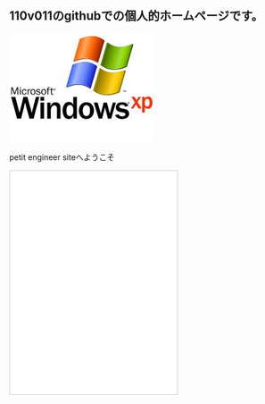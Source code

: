 <h2>110v011のgithubでの個人的ホームページです。</h2>
<p class="lead"><img src="image1.jpeg"></p>
<p>petit engineer siteへようこそ</p>
<iframe src="search.html" widht="600" height="400" style="border:1px solid #ccc;"></iframe>
